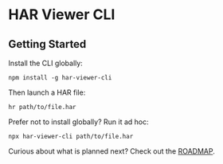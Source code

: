 # HAR Viewer CLI

## Getting Started

Install the CLI globally:

```
npm install -g har-viewer-cli
```

Then launch a HAR file:

```
hr path/to/file.har
```

Prefer not to install globally? Run it ad hoc:

```
npx har-viewer-cli path/to/file.har
```

Curious about what is planned next? Check out the [ROADMAP](https://github.com/sbmthakur/hr/blob/main/ROADMAP.md).
